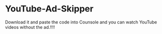 # YouTube-Ad-Skipper
Download it and paste the code into  Counsole and you can watch YouTube videos without the ad.!!!!
